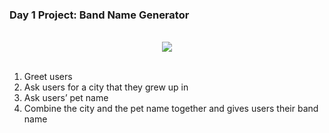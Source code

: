### Day 1 Project: Band Name Generator

<br>

<div align = center>
  <img src = "https://file.notion.so/f/f/a468339a-fa06-46af-a19a-112cfa0c051b/844cbb88-7064-46c9-a0c7-34f59b54f954/P1.gif?table=block&id=1405e786-f1f1-8041-a7a1-e3ac8349b260&spaceId=a468339a-fa06-46af-a19a-112cfa0c051b&expirationTimestamp=1731873600000&signature=M5iTojn75aF8wnY3j5Ya1UvkCxHmTGuZxTh0VCNKJpg&downloadName=P1.gif">
</div>

<br>

1. Greet users
2. Ask users for a city that they grew up in
3. Ask users’ pet name
4. Combine the city and the pet name together and gives users their band name


